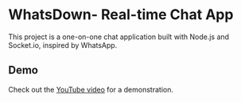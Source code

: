 # WhatsDown- Real-time Chat App

This project is a one-on-one chat application built with Node.js and Socket.io, inspired by WhatsApp.

## Demo

Check out the [YouTube video](https://youtu.be/-8gzzIHHNNI) for a demonstration.


